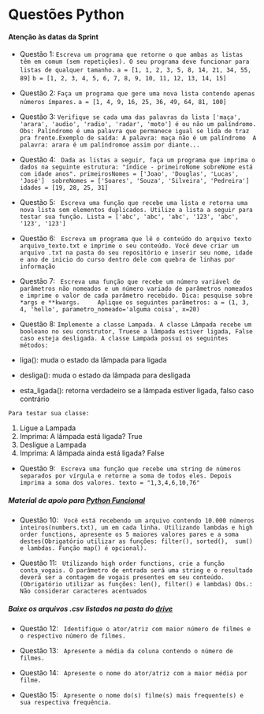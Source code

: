 # Questões Python #
#### Atenção às datas da Sprint ####

* Questão 1: 
```Escreva um programa que retorne o que ambas as listas têm em comum (sem repetições). O seu programa deve funcionar para listas de qualquer tamanho.```
```a = [1, 1, 2, 3, 5, 8, 14, 21, 34, 55, 89]```
```b = [1, 2, 3, 4, 5, 6, 7, 8, 9, 10, 11, 12, 13, 14, 15]```

* Questão 2: 
```Faça um programa que gere uma nova lista contendo apenas números ímpares.```
```a = [1, 4, 9, 16, 25, 36, 49, 64, 81, 100]```

* Questão 3: 
```Verifique se cada uma das palavras da lista ['maça', 'arara', 'audio', 'radio', 'radar', 'moto'] é ou não um palíndromo. Obs: Palíndromo é uma palavra que permanece igual se lida de traz pra frente.Exemplo de saída: A palavra: maça não é um palíndromo  A palavra: arara é um palíndromoe assim por diante...```

* Questão 4:
``` Dada as listas a seguir, faça um programa que imprima o dados na seguinte estrutura: "índice - primeiroNome sobreNome está com idade anos". primeirosNomes = ['Joao', 'Douglas', 'Lucas', 'José']  sobreNomes = ['Soares', 'Souza', 'Silveira', 'Pedreira'] idades = [19, 28, 25, 31]```

* Questão 5:
``` Escreva uma função que recebe uma lista e retorna uma nova lista sem elementos duplicados. Utilize a lista a seguir para testar sua função. Lista = ['abc', 'abc', 'abc', '123', 'abc', '123', '123']```

* Questão 6:
``` Escreva um programa que lê o conteúdo do arquivo texto arquivo_texto.txt e imprime o seu conteúdo. Você deve criar um arquivo .txt na pasta do seu repositório e inserir seu nome, idade e ano de inicio do curso dentro dele com quebra de linhas por informação```

* Questão 7:
``` Escreva uma função que recebe um número variável de parâmetros não nomeados e um número variado de parâmetros nomeados e imprime o valor de cada parâmetro recebido. Dica: pesquise sobre *args e **kwargs.     Aplique os seguintes parâmetros: a = (1, 3, 4, 'hello', parametro_nomeado='alguma coisa', x=20)```

* Questão 8:
```Implemente a classe Lampada. A classe Lâmpada recebe um booleano no seu construtor, Truese a lâmpada estiver ligada, False caso esteja desligada. A classe Lampada possuí os seguintes métodos:```

* liga(): muda o estado da lâmpada para ligada
* desliga(): muda o estado da lâmpada para desligada
* esta_ligada(): retorna verdadeiro se a lâmpada estiver ligada, falso caso contrário

```Para testar sua classe:```

1. Ligue a Lampada
2. Imprima: A lâmpada está ligada? True
3. Desligue a Lampada
4. Imprima: A lâmpada ainda está ligada? False

* Questão 9:
``` Escreva uma função que recebe uma string de números separados por vírgula e retorne a soma de todos eles. Depois imprima a soma dos valores. texto = "1,3,4,6,10,76"```

##### Material de apoio para [Python Funcional](https://github.com/dunossauro/python-funcional/blob/master/roteiros/00_introducao.md)

* Questão 10:
``` Você está recebendo um arquivo contendo 10.000 números inteiros(numbers.txt), um em cada linha. Utilizando lambdas e high order functions, apresente os 5 maiores valores pares e a soma destes(Obrigatório utilizar as funções: filter(), sorted(),  sum() e lambdas. Função map() é opcional).```

* Questão 11: 
``` Utilizando high order functions, crie a função conta_vogais. O parâmetro de entrada será uma string e o resultado deverá ser a contagem de vogais presentes em seu conteúdo.(Obrigatório utilizar as funções: len(), filter() e lambdas) Obs.: Não considerar caracteres acentuados```

##### Baixe os arquivos .csv listados na pasta do [drive](https://drive.google.com/drive/folders/1mdbtXuJBzpaXzbK-_PsB0N2GjqTyjE8o?usp=sharing)

* Questão 12: 
``` Identifique o ator/atriz com maior número de filmes e o respectivo número de filmes.```

* Questão 13:
``` Apresente a média da coluna contendo o número de filmes.```

* Questão 14: 
``` Apresente o nome do ator/atriz com a maior média por filme.```

* Questão 15: 
``` Apresente o nome do(s) filme(s) mais frequente(s) e sua respectiva frequência.```